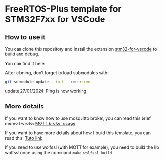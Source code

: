 # FreeRTOS-Plus template for STM32F7xx for VSCode

## How to use it

You can clone this repository and install the extension [stm32-for-vscode](https://marketplace.visualstudio.com/items?itemName=bmd.stm32-for-vscode) to build and debug.

You can find it here: 

After cloning, don't forget to load submodules with:

```bash
git submodule update --init --recursive
```

update 27/01/2024: Ping is now working

## More details

If you want to know how to use mosquitto broker, you can read this brief memo I wrote: [MQTT broker usage](doc/mqtt_broker_usage.md)

If you want to have more details about how I build this template, you can read this: [Tuto link](./doc/stm32f7_template_init.md)

If you need to use wolfssl (with MQTT for example), you need to build the lib wolfssl once using the command `make wolfssl_build`